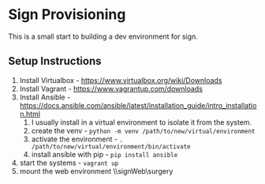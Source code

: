 # Sign Provisioning
This is a small start to building a dev environment for sign.

## Setup Instructions
1. Install Virtualbox - https://www.virtualbox.org/wiki/Downloads
1. Install Vagrant - https://www.vagrantup.com/downloads
1. Install Ansible - https://docs.ansible.com/ansible/latest/installation_guide/intro_installation.html 
    1. I usually install in a virtual environment to isolate it from the system.
    1. create the venv - `python -m venv /path/to/new/virtual/environment`
    1. activate the environment - `. /path/to/new/virtual/environment/bin/activate`
    1. install ansible with pip - `pip install ansible`
1. start the systems - `vagrant up`
1. mount the web environment \\\\signWeb\surgery

